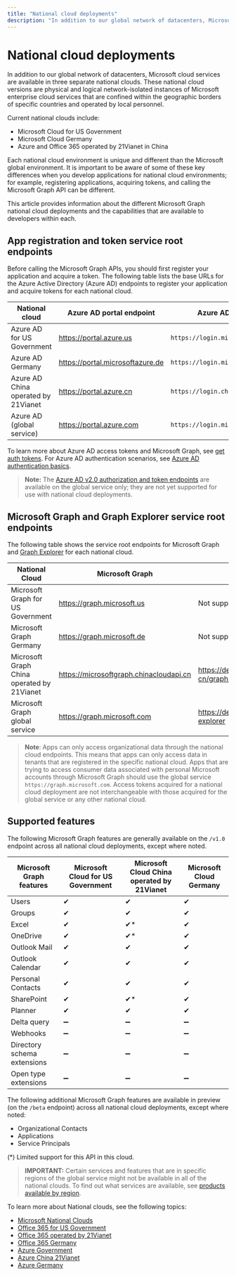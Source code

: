 ```yaml
---
title: "National cloud deployments"
description: "In addition to our global network of datacenters, Microsoft cloud services are available in three separate national clouds. These national cloud versions are physical and logical network-isolated instances of Microsoft enterprise cloud services that are confined within the geographic borders of specific countries and operated by local personnel."
---
```


# National cloud deployments

In addition to our global network of datacenters, Microsoft cloud services are available in three separate national clouds. These national cloud versions are physical and logical network-isolated instances of Microsoft enterprise cloud services that are confined within the geographic borders of specific countries and operated by local personnel.

Current national clouds include:

- Microsoft Cloud for US Government
- Microsoft Cloud Germany
- Azure and Office 365 operated by 21Vianet in China

Each national cloud environment is unique and different than the Microsoft global environment. It is important to be aware of some of these key differences when you develop applications for national cloud environments; for example, registering applications, acquiring tokens, and calling the Microsoft Graph API can be different.

This article provides information about the different Microsoft Graph national cloud deployments and the capabilities that are available to developers within each.

## App registration and token service root endpoints

Before calling the Microsoft Graph APIs, you should first register your application and acquire a token. The following table lists the base URLs for the Azure Active Directory (Azure AD) endpoints to register your application and acquire tokens for each national cloud.

| National cloud | Azure AD portal endpoint| Azure AD endpoint|
|---------------------------|----------------|----------------|
|Azure AD for US Government |https://portal.azure.us|`https://login.microsoftonline.us`|
|Azure AD Germany |https://portal.microsoftazure.de|`https://login.microsoftonline.de`|
|Azure AD China operated by 21Vianet |https://portal.azure.cn|`https://login.chinacloudapi.cn`|
|Azure AD (global service)|https://portal.azure.com |`https://login.microsoftonline.com`|

To learn more about Azure AD access tokens and Microsoft Graph, see [get auth tokens](./auth-overview.md). For Azure AD authentication scenarios, see [Azure AD authentication basics](https://docs.microsoft.com/azure/active-directory/develop/authentication-scenarios).

> **Note:** The [Azure AD v2.0 authorization and token endpoints](https://docs.microsoft.com/azure/active-directory/develop/v2-overview) are available on the global service only; they are not yet supported for use with national cloud deployments.


## Microsoft Graph and Graph Explorer service root endpoints

The following table shows the service root endpoints for Microsoft Graph and [Graph Explorer](https://developer.microsoft.com/graph/graph-explorer) for each national cloud.

| National Cloud | Microsoft Graph | Graph Explorer |
|---------------------------|----------------|----------------|
| Microsoft Graph for US Government | https://graph.microsoft.us | Not supported. |
| Microsoft Graph Germany | https://graph.microsoft.de | Not supported. |
| Microsoft Graph China operated by 21Vianet | https://microsoftgraph.chinacloudapi.cn | https://developer.microsoft.com/zh-cn/graph/graph-explorer-china |
| Microsoft Graph global service | https://graph.microsoft.com | https://developer.microsoft.com/graph/graph-explorer |

> **Note**: Apps can only access organizational data through the national cloud endpoints. This means that apps can only access data in tenants that are registered in the specific national cloud. Apps that are trying to access consumer data associated with personal Microsoft accounts through Microsoft Graph should use the global service `https://graph.microsoft.com`. Access tokens acquired for a national cloud deployment are not interchangeable with those acquired for the global service or any other national cloud.

## Supported features

The following Microsoft Graph features are generally available on the `/v1.0` endpoint across all national cloud deployments, except where noted.

| Microsoft Graph features | Microsoft Cloud for US Government | Microsoft Cloud China operated by 21Vianet | Microsoft Cloud Germany |
|---------------------------|----------------|----------------|----------------|
| Users | ✔ | ✔ | ✔ |
| Groups | ✔ | ✔ | ✔ |
| Excel | ✔| ✔* | ✔ |
| OneDrive | ✔ | ✔* | ✔ |
| Outlook Mail | ✔ | ✔ | ✔ |
| Outlook Calendar | ✔ | ✔ | ✔ |
| Personal Contacts | ✔ | ✔ | ✔ |
| SharePoint| ✔ | ✔* | ✔ |
| Planner|✔ |✔ |✔ |
| Delta query | ➖ | ➖| ➖ |
| Webhooks  | ➖| ➖| ➖|
|Directory schema extensions |➖|➖|➖|
| Open type extensions|➖|➖|➖|
  
The following additional Microsoft Graph features are available in preview (on the `/beta` endpoint) across all national cloud deployments, except where noted:

* Organizational Contacts
* Applications
* Service Principals

(*) Limited support for this API in this cloud.

 > **IMPORTANT:** Certain services and features that are in specific regions of the global service might not be available in all of the national clouds. To find out what services are available, see [products available by region](https://azure.microsoft.com/global-infrastructure/services/?products=all&regions=usgov-non-regional,us-dod-central,us-dod-east,usgov-arizona,usgov-iowa,usgov-texas,usgov-virginia,china-non-regional,china-east,china-east-2,china-north,china-north-2,germany-non-regional,germany-central,germany-northeast).


To learn more about National clouds, see the following topics:
- [Microsoft National Clouds](https://www.microsoft.com/TrustCenter/CloudServices/NationalCloud)
- [Office 365 for US Government](https://docs.microsoft.com/office365/servicedescriptions/office-365-platform-service-description/office-365-us-government/office-365-us-government)
- [Office 365 operated by 21Vianet](https://docs.microsoft.com/office365/servicedescriptions/office-365-platform-service-description/office-365-operated-by-21vianet)
- [Office 365 Germany](https://docs.microsoft.com/office365/servicedescriptions/office-365-platform-service-description/office-365-germany)
- [Azure Government](https://azure.microsoft.com/global-infrastructure/government/)
- [Azure China 21Vianet](https://docs.microsoft.com/azure/china/)
- [Azure Germany](https://docs.microsoft.com/azure/germany/)
